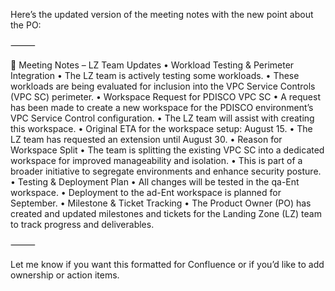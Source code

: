 
Here’s the updated version of the meeting notes with the new point about the PO:

⸻

📝 Meeting Notes – LZ Team Updates
	•	Workload Testing & Perimeter Integration
	•	The LZ team is actively testing some workloads.
	•	These workloads are being evaluated for inclusion into the VPC Service Controls (VPC SC) perimeter.
	•	Workspace Request for PDISCO VPC SC
	•	A request has been made to create a new workspace for the PDISCO environment’s VPC Service Control configuration.
	•	The LZ team will assist with creating this workspace.
	•	Original ETA for the workspace setup: August 15.
	•	The LZ team has requested an extension until August 30.
	•	Reason for Workspace Split
	•	The team is splitting the existing VPC SC into a dedicated workspace for improved manageability and isolation.
	•	This is part of a broader initiative to segregate environments and enhance security posture.
	•	Testing & Deployment Plan
	•	All changes will be tested in the qa-Ent workspace.
	•	Deployment to the ad-Ent workspace is planned for September.
	•	Milestone & Ticket Tracking
	•	The Product Owner (PO) has created and updated milestones and tickets for the Landing Zone (LZ) team to track progress and deliverables.

⸻

Let me know if you want this formatted for Confluence or if you’d like to add ownership or action items.
